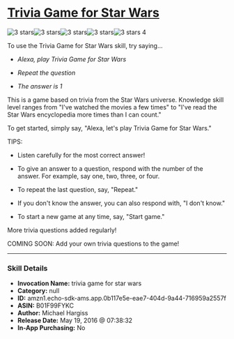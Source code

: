 # [Trivia Game for Star Wars](http://alexa.amazon.com/#skills/amzn1.echo-sdk-ams.app.0b117e5e-eae7-404d-9a44-716959a2557f)
![3 stars](../../images/ic_star_black_18dp_1x.png)![3 stars](../../images/ic_star_black_18dp_1x.png)![3 stars](../../images/ic_star_black_18dp_1x.png)![3 stars](../../images/ic_star_border_black_18dp_1x.png)![3 stars](../../images/ic_star_border_black_18dp_1x.png) 4

To use the Trivia Game for Star Wars skill, try saying...

* *Alexa, play Trivia Game for Star Wars*

* *Repeat the question*

* *The answer is 1*

This is a game based on trivia from the Star Wars universe. Knowledge skill level ranges from "I've watched the movies a few times" to "I've read the Star Wars encyclopedia more times than I can count."

To get started, simply say, "Alexa, let's play Trivia Game for Star Wars."

TIPS:

- Listen carefully for the most correct answer!

- To give an answer to a question, respond with the number of the answer. For example, say one, two, three, or four. 

- To repeat the last question, say, "Repeat."

- If you don't know the answer, you can also respond with, "I don't know."

- To start a new game at any time, say, "Start game."


More trivia questions added regularly!


COMING SOON: Add your own trivia questions to the game!

***

### Skill Details

* **Invocation Name:** trivia game for star wars
* **Category:** null
* **ID:** amzn1.echo-sdk-ams.app.0b117e5e-eae7-404d-9a44-716959a2557f
* **ASIN:** B01F99FYKC
* **Author:** Michael Hargiss
* **Release Date:** May 19, 2016 @ 07:38:32
* **In-App Purchasing:** No
